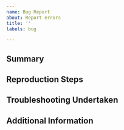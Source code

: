 ```yaml
---
name: Bug Report
about: Report errors
title: ''
labels: bug

---
```


## Summary

<!-- Provide a summary of the bug including why this is not the expected
     behavior. -->

## Reproduction Steps

<!-- List the steps you performed before encountering the issue. -->

## Troubleshooting Undertaken

<!-- Please follow the instructions at
     https://github.com/microsoft/PR-Metrics/blob/main/docs/troubleshooting.md
     and include the results. -->

## Additional Information

<!-- Provide any additional information you believe may be relevant including
     but not limited to your setup and software versions. -->
